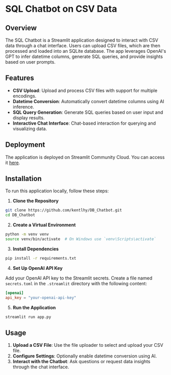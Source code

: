 # SQL Chatbot on CSV Data

## Overview

The SQL Chatbot is a Streamlit application designed to interact with CSV data through a chat interface. Users can upload CSV files, which are then processed and loaded into an SQLite database. The app leverages OpenAI's GPT to infer datetime columns, generate SQL queries, and provide insights based on user prompts.

## Features

- **CSV Upload**: Upload and process CSV files with support for multiple encodings.
- **Datetime Conversion**: Automatically convert datetime columns using AI inference.
- **SQL Query Generation**: Generate SQL queries based on user input and display results.
- **Interactive Chat Interface**: Chat-based interaction for querying and visualizing data.

## Deployment

The application is deployed on Streamlit Community Cloud. You can access it [here](https://sqldbchatbot.streamlit.app/).

## Installation

To run this application locally, follow these steps:

1. **Clone the Repository**

  ```bash
  git clone https://github.com/kentlhy/DB_Chatbot.git
  cd DB_Chatbot
  ```

2. **Create a Virtual Environment**

  ```bash
  python -m venv venv
  source venv/bin/activate  # On Windows use `venv\Scripts\activate`
  ```

3. **Install Dependencies**

  ```bash
  pip install -r requirements.txt
  ```

4. **Set Up OpenAI API Key**

Add your OpenAI API key to the Streamlit secrets. Create a file named ```secrets.toml``` in the ```.streamlit``` directory with the following content:

  ```toml
  [openai]
  api_key = "your-openai-api-key"
  ```

5. **Run the Application**

  ```bash
  streamlit run app.py
  ```

## Usage

1. **Upload a CSV File**: Use the file uploader to select and upload your CSV file.
2. **Configure Settings**: Optionally enable datetime conversion using AI.
3. **Interact with the Chatbot**: Ask questions or request data insights through the chat interface.
